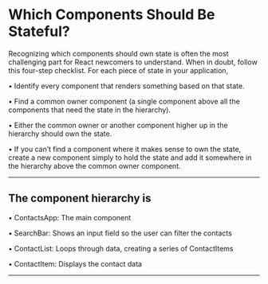 # Which Components Should Be Stateful?

Recognizing which components should own state is often the most challenging part for React newcomers to
understand. When in doubt, follow this four-step checklist. For each piece of state in your application,

• Identify every component that renders something based on that state.

• Find a common owner component (a single component above all the components that need the state in the hierarchy).

• Either the common owner or another component higher up in the hierarchy should
own the state.

• If you can’t find a component where it makes sense to own the state, create a new component simply to hold the state and add it somewhere in the hierarchy above the common owner component.

---

## The component hierarchy is

• ContactsApp: The main component

• SearchBar: Shows an input field so the user can filter the contacts

• ContactList: Loops through data, creating a series of ContactItems

• ContactItem: Displays the contact data

---
